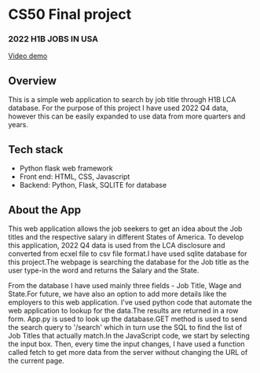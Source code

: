 # CS50 Final project
### 2022 H1B JOBS IN USA
[Video demo](https://youtu.be/NvaveDMNeCw)

## Overview
 This is a simple web application to search by job title through H1B LCA database. For the purpose of this project I have used 2022 Q4 data, however this can be easily expanded to use data from more quarters and years.

## Tech stack
- Python flask web framework
- Front end: HTML, CSS, Javascript
- Backend: Python, Flask, SQLITE for database

## About the App
   This web application allows the job seekers to get an idea about the Job titles and the respective salary in different States of America. To develop this application, 2022 Q4 data is used from the LCA disclosure  and converted from ecxel file to csv file format.I have used sqlite database for this project.The webpage is searching the database for the Job title as the user type-in the word and returns the Salary and the State.

   From the database I have used mainly three fields - Job Title, Wage and State.For future, we have also an option to add more details like the employers to this web application. I've used python code that automate the web application to lookup for the data.The results are returned in a row form. App.py is used to look up the database.GET method is used to send the search query to '/search' which in turn use the SQL to find the list of Job Titles that actually match.In the JavaScript code, we start by selecting the input box. Then, every time the input changes, I have used a function called fetch to get more data from the server without changing the URL of the current page.

  
